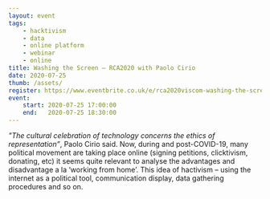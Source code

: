 ```yaml
---
layout: event
tags:
    - hacktivism 
    - data
    - online platform
    - webinar
    - online
title: Washing the Screen – RCA2020 with Paolo Cirio
date: 2020-07-25
thumb: /assets/
register: https://www.eventbrite.co.uk/e/rca2020viscom-washing-the-screen-tickets-113445137460
event:
    start: 2020-07-25 17:00:00
    end:   2020-07-25 18:30:00
---
```


*"The cultural celebration of technology concerns the ethics of representation”*, Paolo Cirio said. Now, during and post-COVID-19, many political movement are taking place online (signing petitions, clicktivism, donating, etc) it seems quite relevant to analyse the advantages and disadvantage a la ‘working from home’. This idea of hactivism – using the internet as a political tool, communication display, data gathering procedures and so on.
